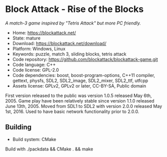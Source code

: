 # Block Attack - Rise of the Blocks

_A match-3 game inspired by "Tetris Attack" but more PC friendly._

- Home: https://blockattack.net/
- State: mature
- Download: https://blockattack.net/download/
- Platform: Windows, Linux
- Keywords: puzzle, match 3, sliding blocks, tetris attack
- Code repository: https://github.com/blockattack/blockattack-game.git
- Code language: C++
- Code license: GPL-2.0
- Code dependencies: boost, boost-program-options, C++11 compiler, gettext, physfs, SDL2, SDL2_image, SDL2_mixer, SDL2_ttf, utfcpp
- Assets license: GPLv2, GPLv2 or later, CC-BY-SA, Public domain

First version released to the public was version 1.0.5 released May 6th, 2005.
Game play have been relatively stable since version 1.1.0 released June 13th, 2005.
Moved from SDL1 to SDL2 with version 2.0.0 released May 1st, 2016.
Used to have basic network functionality prior to 2.0.0.

## Building

- Build system: CMake

Build with ./packdata && CMake . && make
